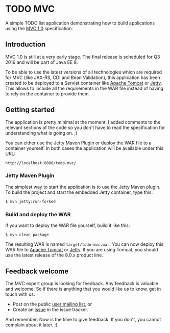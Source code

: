 # TODO MVC

A simple TODO list application demonstrating how to build applications
using the [MVC 1.0](https://jcp.org/en/jsr/detail?id=371) specification.

## Introduction

MVC 1.0 is still at a very early stage. The final release is scheduled for Q3 2016 and will be part
of Java EE 8.

To be able to use the latest versions of all technologies which are required for MVC (like
JAX-RS, CDI and Bean Validation), this application has been created to be deployed to a 
Servlet container like [Apache Tomcat](http://tomcat.apache.org/) or [Jetty](http://eclipse.org/jetty/). 
This allows to include all the requirements in the WAR file instead of having to rely on the 
container to provide them.

## Getting started

The application is pretty minimal at the moment. I added comments to the relevant
sections of the code so you don't have to read the specification for understanding
what is going on. ;)

You can either use the Jetty Maven Plugin or deploy the WAR file to a container yourself.
In both cases the application will be available under this URL:

    http://localhost:8080/todo-mvc/

### Jetty Maven Plugin

The simplest way to start the application is to use the Jetty Maven plugin.
To build the project and start the embedded Jetty container, type this:

    $ mvn jetty:run-forked

### Build and deploy the WAR

If you want to deploy the WAR file yourself, build it like this:

    $ mvn clean package

The resulting WAR is named `target/todo-mvc.war`. You can now deploy this WAR file to 
[Apache Tomcat](http://tomcat.apache.org/) or [Jetty](http://eclipse.org/jetty/). 
If you are using Tomcat, you should use the latest release of the 8.0.x product line.

## Feedback welcome

The MVC expert group is looking for feedback. Any feedback is valuable and welcome.
So if there is anything that you would like us to know, get in touch with us.

  * Post on the public [user mailing list](https://java.net/projects/mvc-spec/lists), or
  * Create an [issue](https://java.net/jira/browse/MVC_SPEC) in the issue tracker.

And remember: Now is the time to give feedback. If you don't, you cannot complain about 
it later. ;)


